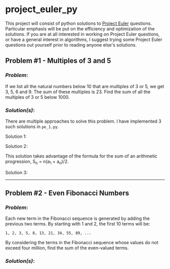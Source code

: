 # project_euler_py
This project will consist of python solutions to [Project Euler](https://projecteuler.net) questions. Particular emphasis will be put on the efficiency and optimization of the solutions. If you are at all interested in working on Project Euler questions, or have a general interest in algorithms, I suggest trying some Project Euler questions out yourself prior to reading anyone else's solutions.

## Problem \#1 - Multiples of 3 and 5
### _Problem_:
If we list all the natural numbers below 10 that are multiples of 3 or 5, we get 3, 5, 6 and 9. The sum of these multiples is 23. Find the sum of all the multiples of 3 or 5 below 1000.

### _Solution(s)_:
There are multiple approaches to solve this problem. I have implemented 3 such solutions in `pe_1.py`.

Solution 1:

Solution 2:

This solution takes advantage of the formula for the sum of an arithmetic progression, S<sub>n</sub> = n(a<sub>1</sub> + a<sub>n</sub>)/2.

Solution 3:

---

## Problem \#2 - Even Fibonacci Numbers
### _Problem_:
Each new term in the Fibonacci sequence is generated by adding the previous two terms. By starting with 1 and 2, the first 10 terms will be:
```
1, 2, 3, 5, 8, 13, 21, 34, 55, 89, ...
```
By considering the terms in the Fibonacci sequence whose values do not exceed four million, find the sum of the even-valued terms.

### _Solution(s)_:
